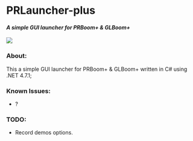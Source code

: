 # PRLauncher-plus
#### *A simple GUI launcher for PRBoom+ & GLBoom+*

![](https://i.imgur.com/ii2CiuF.png)

### About:
This a simple GUI launcher for PRBoom+ & GLBoom+ written in C# using .NET 4.7.1;
 
 ### Known Issues:
 - ?
 
 ### TODO:
 - Record demos options.
